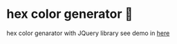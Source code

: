 # hex color generator 🤩
hex color genarator with JQuery library 
see demo in <a href = "https://shayanfpg9.github.io/hex-color-generator/hexColor.htm">here</a>
